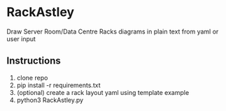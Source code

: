 # RackAstley
Draw Server Room/Data Centre Racks diagrams in plain text from yaml or user input

## Instructions

1. clone repo
2. pip install -r requirements.txt
3. (optional) create a rack layout yaml using template example
4. python3 RackAstley.py


